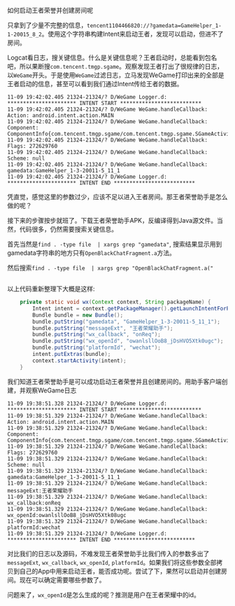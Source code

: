 如何启动王者荣誉并创建房间呢

只拿到了少量不完整的信息，`tencent1104466820://?gamedata=GameHelper_1-1-20015_8_2`。使用这个字符串构建Intent来启动王者，发现可以启动，但进不了房间。

Logcat看日志，搜关键信息。什么是关键信息呢？王者启动时，总能看到包名吧，所以果断搜`com.tencent.tmgp.sgame`。观察发现王者打出了很规律的日志，以`WeGame`开头。于是使用`WeGame`过滤日志，立马发现WeGame打印出来的全部是王者启动的信息，甚至可以看到我们通过Intent传给王者的数据。

```
11-09 19:42:02.405 21324-21324/? D/WeGame Logger.d:  ********************** INTENT START **************************
11-09 19:42:02.405 21324-21324/? D/WeGame WeGame.handleCallback: Action: android.intent.action.MAIN
11-09 19:42:02.405 21324-21324/? D/WeGame WeGame.handleCallback: Component: ComponentInfo{com.tencent.tmgp.sgame/com.tencent.tmgp.sgame.SGameActivity}
11-09 19:42:02.405 21324-21324/? D/WeGame WeGame.handleCallback: Flags: 272629760
11-09 19:42:02.405 21324-21324/? D/WeGame WeGame.handleCallback: Scheme: null
11-09 19:42:02.405 21324-21324/? D/WeGame WeGame.handleCallback: gamedata:GameHelper_1-3-20011-5_11_1
11-09 19:42:02.405 21324-21324/? D/WeGame Logger.d:  ********************** INTENT END **************************
```

凭直觉，感觉这里的参数过少，应该不足以进入王者房间。那王者荣誉助手是怎么做的呢？

接下来的步骤按步就班了。下载王者荣誉助手APK，反编译得到Java源文件。当然，代码很多，仍然需要搜索关键信息。

首先当然是`find . -type file  | xargs grep "gamedata"`, 搜索结果显示用到gamedata字符串的地方只有`OpenBlackChatFragment.a`方法。

然后搜索`find . -type file  | xargs grep "OpenBlackChatFragment.a("`

![]()

以上代码重新整理下大概是这样:

```java
    private static void wx(Context context, String packageName) {
        Intent intent = context.getPackageManager().getLaunchIntentForPackage(packageName);
        Bundle bundle = new Bundle();
        bundle.putString("gamedata", "GameHelper_1-3-20011-5_11_1");
        bundle.putString("messageExt", "王者荣耀助手");
        bundle.putString("wx_callback", "onReq");
        bundle.putString("wx_openId", "owanlsllOoB8_jDsHVO5Xtk0ugc");
        bundle.putString("platformId", "wechat");
        intent.putExtras(bundle);
        context.startActivity(intent);
    }
```

我们知道王者荣誉助手是可以成功启动王者荣誉并且创建房间的。用助手客户端创建，并观察WeGame日志

```
11-09 19:38:51.328 21324-21324/? D/WeGame Logger.d:  ********************** INTENT START **************************
11-09 19:38:51.329 21324-21324/? D/WeGame WeGame.handleCallback: Action: android.intent.action.MAIN
11-09 19:38:51.329 21324-21324/? D/WeGame WeGame.handleCallback: Component: ComponentInfo{com.tencent.tmgp.sgame/com.tencent.tmgp.sgame.SGameActivity}
11-09 19:38:51.329 21324-21324/? D/WeGame WeGame.handleCallback: Flags: 272629760
11-09 19:38:51.329 21324-21324/? D/WeGame WeGame.handleCallback: Scheme: null
11-09 19:38:51.329 21324-21324/? D/WeGame WeGame.handleCallback: gamedata:GameHelper_1-3-20011-5_11_1
11-09 19:38:51.329 21324-21324/? D/WeGame WeGame.handleCallback: messageExt:王者荣耀助手
11-09 19:38:51.329 21324-21324/? D/WeGame WeGame.handleCallback: wx_callback:onReq
11-09 19:38:51.329 21324-21324/? D/WeGame WeGame.handleCallback: wx_openId:owanlsllOoB8_jDsHVO5Xtk08ugc
11-09 19:38:51.329 21324-21324/? D/WeGame WeGame.handleCallback: platformId:wechat
11-09 19:38:51.329 21324-21324/? D/WeGame Logger.d:  ********************** INTENT END **************************
```

对比我们的日志以及源码，不难发现王者荣誉助手比我们传入的参数多出了`messageExt`, `wx_callback`, `wx_openId`, `platformId`。如果我们将这些参数全部拷贝到自己的App中用来启动王者，能否成功呢。尝试了下，果然可以启动并创建房间。现在可以确定需要哪些参数了。

问题来了，`wx_openId`是怎么生成的呢？推测是用户在王者荣耀中的id。
